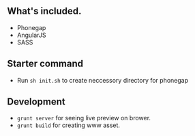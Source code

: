 ## What's included.
- Phonegap
- AngularJS
- SASS

## Starter command
- Run `sh init.sh` to create neccessory directory for phonegap


## Development
- `grunt server` for seeing live preview on brower.
- `grunt build` for creating www asset.

